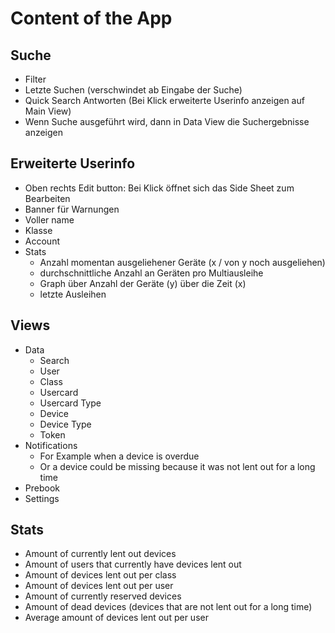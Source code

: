 # Content of the App

## Suche

- Filter
- Letzte Suchen (verschwindet ab Eingabe der Suche)
- Quick Search Antworten (Bei Klick erweiterte Userinfo anzeigen auf Main View)
- Wenn Suche ausgeführt wird, dann in Data View die Suchergebnisse anzeigen

## Erweiterte Userinfo

- Oben rechts Edit button: Bei Klick öffnet sich das Side Sheet zum Bearbeiten
- Banner für Warnungen
- Voller name
- Klasse
- Account
- Stats
  - Anzahl momentan ausgeliehener Geräte (x / von y noch ausgeliehen)
  - durchschnittliche Anzahl an Geräten pro Multiausleihe
  - Graph über Anzahl der Geräte (y) über die Zeit (x)
  - letzte Ausleihen

## Views

- Data
  - Search
  - User
  - Class
  - Usercard
  - Usercard Type
  - Device
  - Device Type
  - Token
- Notifications
  - For Example when a device is overdue
  - Or a device could be missing because it was not lent out for a long time
- Prebook
- Settings

## Stats

- Amount of currently lent out devices
- Amount of users that currently have devices lent out
- Amount of devices lent out per class
- Amount of devices lent out per user
- Amount of currently reserved devices
- Amount of dead devices (devices that are not lent out for a long time)
- Average amount of devices lent out per user
